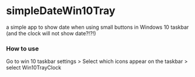 # simpleDateWin10Tray
a simple app to show date when using small buttons in Windows 10 taskbar (and the clock will not show date?!?!)


### How to use
Go to win 10 taskbar settings > Select which icons appear on the taskbar > select Win10TrayClock


